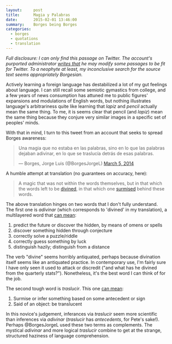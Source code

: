 ```yaml
---
layout:     post
title:      Magia y Palabras
date:       2015-02-01 13:46:00
summary:    Borges being Borges
categories: 
  - borges
  - quotations
  - translation
---
```


_Full disclosure: I can only find this passage on Twitter. The account's purported administrator [writes that](https://borgesyyo.wordpress.com/criterio-del-twitter/) he may modify some passages to be fit for Twitter. To a neophyte at least, my inconclusive search for the source text seems appropriately Borgesian._

Actively learning a foreign language has destabilized a lot of my gut feelings about language. I can still recall some semiotic gymastics from college, and a few years of news consumption has attuned me to public figures' expansions and modulations of English words, but nothing illustrates language's arbitrariness quite like learning that _lapiz_ and _pencil_ actually mean the same thing. To me, it is seems clear that pencil (and _lapiz_) mean the same thing because they conjure very similar images in a specific set of peoples' minds.

With that in mind, I turn to this tweet from an account that seeks to spread Borges awareness:

<blockquote class="twitter-tweet" lang="en"><p>Una magia que no estaba en las palabras, sino en lo que las palabras dejaban adivinar, en lo que se traslucía detrás de esas palabras.</p>&mdash; Borges, Jorge Luis (@BorgesJorgeL) <a href="https://twitter.com/BorgesJorgeL/status/441061843076128768">March 5, 2014</a></blockquote>
<script async src="//platform.twitter.com/widgets.js" charset="utf-8"></script>

A humble attempt at translation (no guarantees on accuracy, here):

> A magic that was not within the words themselves, but in that which the words left to be [divined](http://lema.rae.es/drae/?val=adivinar), in that which one [surmised](http://lema.rae.es/drae/?val=traslucirse) behind these words.

The above translation hinges on two words that I don't fully understand. The first one is _adivinar_ (which corresponds to 'divined' in my translation), a multilayered word that [can mean](http://lema.rae.es/drae/?val=adivinar):

1. predict the future or discover the hidden, by means of omens or spells
2. discover something hidden through conjecture 
3. correctly solve a puzzle/riddle
4. correctly guess something by luck
5. distinguish hazily; distinguish from a distance

The verb "divine" seems horribly antiquated, perhaps because divination itself seems like an antiquated practice. In contemporary use, I'm fairly sure I have only seen it used to attack or discredit ("and what has he divined from the quarterly stats?"). Nonetheless, it's the best word I can think of for the job. 

The second tough word is _traslucir_. This one [can mean](http://lema.rae.es/drae/?val=traslucir):

1. Surmise or infer something based on some antecedent or sign
2. Said of an object: be translucent

In this novice's judgement, inferances via _traslucir_ seem more scientific than inferences via _adivinar_ (_traslucir_ has _antecedents_, for Pete's sake!). Perhaps @BorgesJorgeL used these two terms as complements. The mystical _adivinar_ and more logical _traslucir_ combine to get at the strange, structured haziness of language comprehension.
